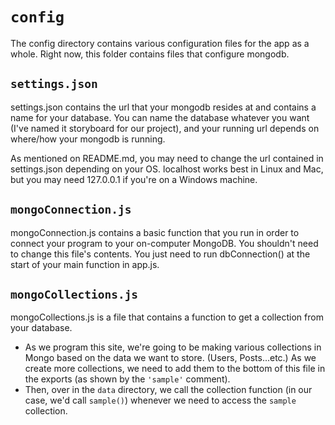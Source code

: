 # `config`

The config directory contains various configuration files for the app as a whole. Right now, this folder contains files that configure mongodb.

## `settings.json`

settings.json contains the url that your mongodb resides at and contains a name for your database. You can name the database whatever you want (I've named it storyboard for our project), and your running url depends on where/how your mongodb is running.

As mentioned on README.md, you may need to change the url contained in settings.json depending on your OS. localhost works best in Linux and Mac, but you may need 127.0.0.1 if you're on a Windows machine.

## `mongoConnection.js`

mongoConnection.js contains a basic function that you run in order to connect your program to your on-computer MongoDB. You shouldn't need to change this file's contents. You just need to run dbConnection() at the start of your main function in app.js.

## `mongoCollections.js`

mongoCollections.js is a file that contains a function to get a collection from your database.

* As we program this site, we're going to be making various collections in Mongo based on the data we want to store. (Users, Posts...etc.) As we create more collections, we need to add them to the bottom of this file in the exports (as shown by the `'sample'` comment).
* Then, over in the `data` directory, we call the collection function (in our case, we'd call `sample()`) whenever we need to access the `sample` collection.
